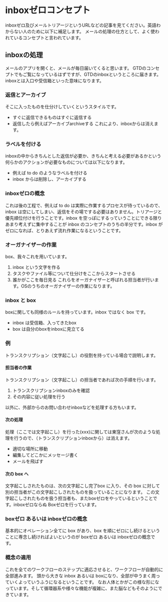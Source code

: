 inboxゼロコンセプト
==============

inboxゼロ及びメールトリアージというURLなどの記事を見てください。英語わからない人のために以下に補足します。
メールの処理の仕方として、よく使われているコンセプトと言われています。

inboxの処理
-----------

メールのアプリを開くと、メールが毎日届いてくると思います。
GTDのコンセプトでもご覧になっているはずですが、GTDのinboxというところに届きます。
inboxとは入口や受信箱といった意味になります。

### 返信とアーカイブ
そこに入ったものを仕分けしていくというスタイルです。
- すぐに返信できるものはすぐに返信する
- 返信したら例えばアーカイブarchiveする
これにより、inboxからは消えます。

### ラベルを付ける
inboxの中からきちんとした返信が必要か、きちんと考える必要があるかという何らかのアクションが必要なものについては以下になります。

- 例えば to do のようなラベルを付ける
- inbox からは削除し、アーカイブする

### inboxゼロの概念
これは後の工程で、例えば to do は実際に作業するプロセスが待っているので、inbox は空にしてしまい、返信をその場でする必要はありません。トリアージと優先順位付けを行うことです。inbox を空っぽにするっていうことにできる限りあまり考えずに集中することが inbox のコンセプトのうちの半分です。inbox がゼロになれば、とりあえず流れ作業になるということです。

### オーガナイザーの作業
box、我々これを用いています。
1. inbox という文字を作る
2. タスクやファイル等について仕分けをここからスタートさせる
3. 誰かがここを毎日見る
これらをオーガナイザーと呼ばれる担当者が行います。OSのうちのオーガナイザーの作業になります。

### inbox と box
boxに関しても同様のルールを持っています。inbox ではなく box です。
- inbox は受信箱、入ってきたbox
- box は自分のboxをinboxに見立てる

### 例
トランスクリプション（文字起こし）の役割を持っている場合で説明します。

#### 担当者の作業
トランスクリプション（文字起こし）の担当者であれば次の手順を行います。
1. トランスクリプションinboxのみを確認
2. その内容に従い処理を行う

以外に、外部からのお問い合わせinboxなどを処理する方もいます。

#### 次の処理
処理（ここでは文字起こし）を行った(xxx)に関しては東窪さんが次のような処理を行うので、（トランスクリプションinboxから）は消えます。
- 適切な場所に移動
- 編集してどこかにメッセージ書く
- メールを飛ばす

#### 次の box へ
文字起こしされたものは、次の文字起こし完了box に入り、その box に対して別の担当者がこの文字起こしされたものを扱っていることになります。
この文字起こしされたものを扱う担当者も、またboxゼロをやっているということです。inboxゼロならぬ Boxゼロを行っています。

### boxゼロ あるいは inboxゼロの概念
基本的にオペレーション全てに box があり、box を順にゼロにし続けるということに専念し続ければよいというのが boxゼロ あるいは inboxゼロの概念です。

### 概念の適用
これを全てのワークフローのステップに適応させると、ワークフローが自動的に全部進みます。
頭から大きな inbox あるいは boxになり、全部が中うまく周っていくよっていうふうになるということです。
なお人体とかがこの様な形になっています。そして循環器系や様々な機能が複雑に、また脳などもそのようにできています。

